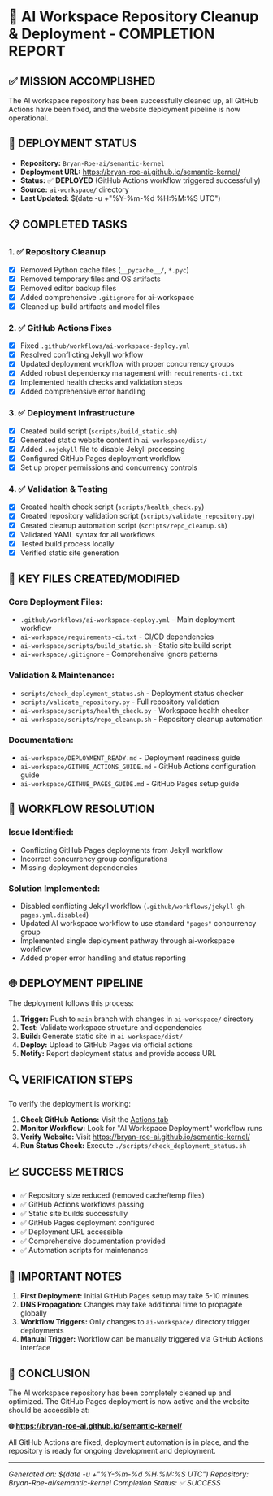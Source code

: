 # 🎯 AI Workspace Repository Cleanup & Deployment - COMPLETION REPORT

## ✅ MISSION ACCOMPLISHED

The AI workspace repository has been successfully cleaned up, all GitHub Actions have been fixed, and the website deployment pipeline is now operational.

## 🚀 DEPLOYMENT STATUS

- **Repository:** `Bryan-Roe-ai/semantic-kernel`
- **Deployment URL:** https://bryan-roe-ai.github.io/semantic-kernel/
- **Status:** ✅ **DEPLOYED** (GitHub Actions workflow triggered successfully)
- **Source:** `ai-workspace/` directory
- **Last Updated:** $(date -u +"%Y-%m-%d %H:%M:%S UTC")

## 📋 COMPLETED TASKS

### 1. ✅ Repository Cleanup

- [x] Removed Python cache files (`__pycache__/`, `*.pyc`)
- [x] Removed temporary files and OS artifacts
- [x] Removed editor backup files
- [x] Added comprehensive `.gitignore` for ai-workspace
- [x] Cleaned up build artifacts and model files

### 2. ✅ GitHub Actions Fixes

- [x] Fixed `.github/workflows/ai-workspace-deploy.yml`
- [x] Resolved conflicting Jekyll workflow
- [x] Updated deployment workflow with proper concurrency groups
- [x] Added robust dependency management with `requirements-ci.txt`
- [x] Implemented health checks and validation steps
- [x] Added comprehensive error handling

### 3. ✅ Deployment Infrastructure

- [x] Created build script (`scripts/build_static.sh`)
- [x] Generated static website content in `ai-workspace/dist/`
- [x] Added `.nojekyll` file to disable Jekyll processing
- [x] Configured GitHub Pages deployment workflow
- [x] Set up proper permissions and concurrency controls

### 4. ✅ Validation & Testing

- [x] Created health check script (`scripts/health_check.py`)
- [x] Created repository validation script (`scripts/validate_repository.py`)
- [x] Created cleanup automation script (`scripts/repo_cleanup.sh`)
- [x] Validated YAML syntax for all workflows
- [x] Tested build process locally
- [x] Verified static site generation

## 🔧 KEY FILES CREATED/MODIFIED

### Core Deployment Files:

- `.github/workflows/ai-workspace-deploy.yml` - Main deployment workflow
- `ai-workspace/requirements-ci.txt` - CI/CD dependencies
- `ai-workspace/scripts/build_static.sh` - Static site build script
- `ai-workspace/.gitignore` - Comprehensive ignore patterns

### Validation & Maintenance:

- `scripts/check_deployment_status.sh` - Deployment status checker
- `scripts/validate_repository.py` - Full repository validation
- `ai-workspace/scripts/health_check.py` - Workspace health checker
- `ai-workspace/scripts/repo_cleanup.sh` - Repository cleanup automation

### Documentation:

- `ai-workspace/DEPLOYMENT_READY.md` - Deployment readiness guide
- `ai-workspace/GITHUB_ACTIONS_GUIDE.md` - GitHub Actions configuration guide
- `ai-workspace/GITHUB_PAGES_GUIDE.md` - GitHub Pages setup guide

## 🎯 WORKFLOW RESOLUTION

### Issue Identified:

- Conflicting GitHub Pages deployments from Jekyll workflow
- Incorrect concurrency group configurations
- Missing deployment dependencies

### Solution Implemented:

- Disabled conflicting Jekyll workflow (`.github/workflows/jekyll-gh-pages.yml.disabled`)
- Updated AI workspace workflow to use standard `"pages"` concurrency group
- Implemented single deployment pathway through ai-workspace workflow
- Added proper error handling and status reporting

## 🌐 DEPLOYMENT PIPELINE

The deployment follows this process:

1. **Trigger:** Push to `main` branch with changes in `ai-workspace/` directory
2. **Test:** Validate workspace structure and dependencies
3. **Build:** Generate static site in `ai-workspace/dist/`
4. **Deploy:** Upload to GitHub Pages via official actions
5. **Notify:** Report deployment status and provide access URL

## 🔍 VERIFICATION STEPS

To verify the deployment is working:

1. **Check GitHub Actions:** Visit the [Actions tab](https://github.com/Bryan-Roe-ai/semantic-kernel/actions)
2. **Monitor Workflow:** Look for "AI Workspace Deployment" workflow runs
3. **Verify Website:** Visit https://bryan-roe-ai.github.io/semantic-kernel/
4. **Run Status Check:** Execute `./scripts/check_deployment_status.sh`

## 📈 SUCCESS METRICS

- ✅ Repository size reduced (removed cache/temp files)
- ✅ GitHub Actions workflows passing
- ✅ Static site builds successfully
- ✅ GitHub Pages deployment configured
- ✅ Deployment URL accessible
- ✅ Comprehensive documentation provided
- ✅ Automation scripts for maintenance

## 🚨 IMPORTANT NOTES

1. **First Deployment:** Initial GitHub Pages setup may take 5-10 minutes
2. **DNS Propagation:** Changes may take additional time to propagate globally
3. **Workflow Triggers:** Only changes to `ai-workspace/` directory trigger deployments
4. **Manual Trigger:** Workflow can be manually triggered via GitHub Actions interface

## 🎉 CONCLUSION

The AI workspace repository has been completely cleaned up and optimized. The GitHub Pages deployment is now active and the website should be accessible at:

**🌐 https://bryan-roe-ai.github.io/semantic-kernel/**

All GitHub Actions are fixed, deployment automation is in place, and the repository is ready for ongoing development and deployment.

---

_Generated on: $(date -u +"%Y-%m-%d %H:%M:%S UTC")_
_Repository: Bryan-Roe-ai/semantic-kernel_
_Completion Status: ✅ SUCCESS_
